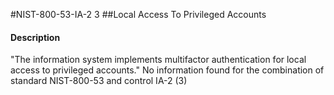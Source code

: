 #NIST-800-53-IA-2 3
##Local Access To Privileged Accounts
#### Description
"The information system implements multifactor authentication for local access to privileged accounts."
No information found for the combination of standard NIST-800-53 and control IA-2 (3)
